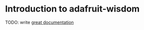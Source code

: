 # Introduction to adafruit-wisdom

TODO: write [great documentation](http://jacobian.org/writing/what-to-write/)
